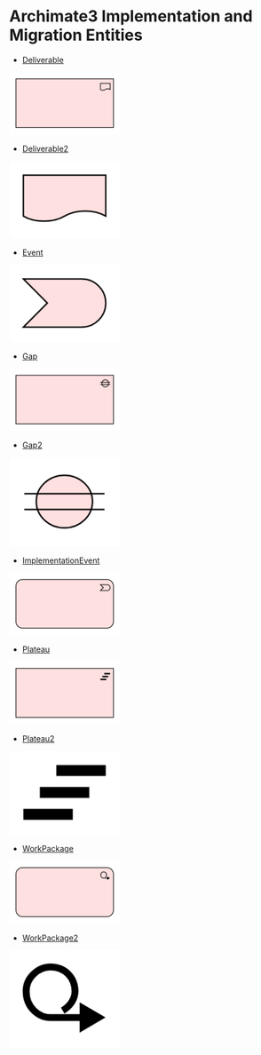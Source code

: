 # Archimate3 Implementation and Migration Entities


- [Deliverable](./deliverable.md)  
<img src="./deliverable.png" width="200"/>

- [Deliverable2](./deliverable-2.md)  
<img src="./deliverable-2.png" width="200"/>

- [Event](./event.md)  
<img src="./event.png" width="200"/>

- [Gap](./gap.md)  
<img src="./gap.png" width="200"/>

- [Gap2](./gap-2.md)  
<img src="./gap-2.png" width="200"/>

- [ImplementationEvent](./implementation-event.md)  
<img src="./implementation-event.png" width="200"/>

- [Plateau](./plateau.md)  
<img src="./plateau.png" width="200"/>

- [Plateau2](./plateau-2.md)  
<img src="./plateau-2.png" width="200"/>

- [WorkPackage](./work-package.md)  
<img src="./work-package.png" width="200"/>

- [WorkPackage2](./work-package-2.md)  
<img src="./work-package-2.png" width="200"/>
